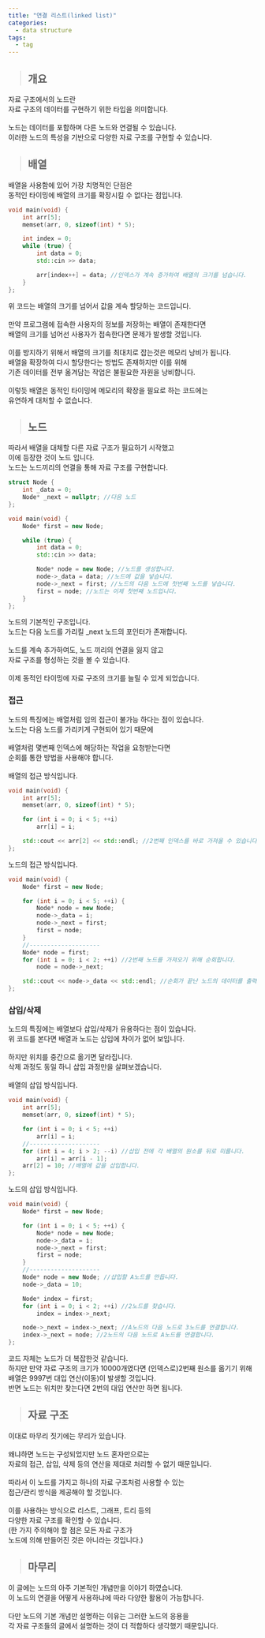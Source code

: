 ```yaml
---
title: "연결 리스트(linked list)"
categories:
  - data structure
tags:
  - tag
---
```

> ## 개요

자료 구조에서의 노드란<br>
자료 구조의 데이터를 구현하기 위한 타입을 의미합니다.<br>
<br>
노드는 데이터를 포함하며 다른 노드와 연결될 수 있습니다.<br>
이러한 노드의 특성을 기반으로 다양한 자료 구조를 구현할 수 있습니다.

> ## 배열

배열을 사용함에 있어 가장 치명적인 단점은<br>
동적인 타이밍에 배열의 크기를 확장시킬 수 없다는 점입니다.
```cpp
void main(void) {
	int arr[5];
	memset(arr, 0, sizeof(int) * 5);

	int index = 0;
	while (true) {
		int data = 0;
		std::cin >> data;

		arr[index++] = data; //인덱스가 계속 증가하여 배열의 크기를 넘습니다.
	}
};
```
위 코드는 배열의 크기를 넘어서 값을 계속 할당하는 코드입니다.<br>
<br>
만약 프로그램에 접속한 사용자의 정보를 저장하는 배열이 존재한다면<br>
배열의 크기를 넘어선 사용자가 접속한다면 문제가 발생할 것입니다.<br>
<br>
이를 방지하기 위해서 배열의 크기를 최대치로 잡는것은 메모리 낭비가 됩니다.<br>
배열을 확장하여 다시 할당한다는 방법도 존재하지만 이를 위해<br>
기존 데이터를 전부 옮겨담는 작업은 불필요한 자원을 낭비합니다.<br>
<br>
이렇듯 배열은 동적인 타이밍에 메모리의 확장을 필요로 하는 코드에는<br>
유연하게 대처할 수 없습니다.
> ## 노드

따라서 배열을 대체할 다른 자료 구조가 필요하기 시작했고<br>
이에 등장한 것이 노드 입니다.<br>
노드는 노드끼리의 연결을 통해 자료 구조를 구현합니다.
```cpp
struct Node {
	int _data = 0;
	Node* _next = nullptr; //다음 노드
};

void main(void) {
	Node* first = new Node;

	while (true) {
		int data = 0;
		std::cin >> data;

		Node* node = new Node; //노드를 생성합니다.
		node->_data = data; //노드에 값을 넣습니다.
		node->_next = first; //노드의 다음 노드에 첫번째 노드를 넣습니다.
		first = node; //노드는 이제 첫번째 노드입니다.
	}
};
```
노드의 기본적인 구조입니다.<br>
노드는 다음 노드를 가리킬 \_next 노드의 포인터가 존재합니다.<br>
<br>
노드를 계속 추가하여도, 노드 끼리의 연결을 잃지 않고<br>
자료 구조를 형성하는 것을 볼 수 있습니다.<br>
<br>
이제 동적인 타이밍에 자료 구조의 크기를 늘릴 수 있게 되었습니다.
### 접근
노드의 특징에는 배열처럼 임의 접근이 불가능 하다는 점이 있습니다.<br>
노드는 다음 노드를 가리키게 구현되어 있기 때문에<br>
<br>
배열처럼 몇번째 인덱스에 해당하는 작업을 요청받는다면<br>
순회를 통한 방법을 사용해야 합니다.<br>
<br>
배열의 접근 방식입니다.
```cpp
void main(void) {
	int arr[5];
	memset(arr, 0, sizeof(int) * 5);

	for (int i = 0; i < 5; ++i)
		arr[i] = i;

	std::cout << arr[2] << std::endl; //2번째 인덱스를 바로 가져올 수 있습니다.
};
```
노드의 접근 방식입니다.
```cpp
void main(void) {
	Node* first = new Node;

	for (int i = 0; i < 5; ++i) {
		Node* node = new Node;
		node->_data = i;
		node->_next = first;
		first = node;
	}
	//--------------------
	Node* node = first;
	for (int i = 0; i < 2; ++i) //2번째 노드를 가져오기 위해 순회합니다.
		node = node->_next;

	std::cout << node->_data << std::endl; //순회가 끝난 노드의 데이터를 출력합니다.
};
```
### 삽입/삭제
노드의 특징에는 배열보다 삽입/삭제가 유용하다는 점이 있습니다.<br>
위 코드를 본다면 배열과 노드는 삽입에 차이가 없어 보입니다.<br>
<br>
하지만 위치를 중간으로 옮기면 달라집니다.<br>
삭제 과정도 동일 하니 삽입 과정만을 살펴보겠습니다.<br>
<br>
배열의 삽입 방식입니다.
```cpp
void main(void) {
	int arr[5];
	memset(arr, 0, sizeof(int) * 5);

	for (int i = 0; i < 5; ++i)
		arr[i] = i;
	//--------------------
	for (int i = 4; i > 2; --i) //삽입 전에 각 배열의 원소를 뒤로 미룹니다.
		arr[i] = arr[i - 1];
	arr[2] = 10; //배열에 값을 삽입합니다.
};
```
노드의 삽입 방식입니다.
```cpp
void main(void) {
	Node* first = new Node;

	for (int i = 0; i < 5; ++i) {
		Node* node = new Node;
		node->_data = i;
		node->_next = first;
		first = node;
	}
	//--------------------
	Node* node = new Node; //삽입할 A노드를 만듭니다.
	node->_data = 10;

	Node* index = first;
	for (int i = 0; i < 2; ++i) //2노드를 찾습니다.
		index = index->_next;

	node->_next = index->_next; //A노드의 다음 노드로 3노드를 연결합니다.
	index->_next = node; //2노드의 다음 노드로 A노드를 연결합니다.
};
```
코드 자체는 노드가 더 복잡한것 같습니다.<br>
하지만 만약 자료 구조의 크기가 10000개였다면 (인덱스로)2번째 원소를 옮기기 위해<br>
배열은 9997번 대입 연산(이동)이 발생할 것입니다.<br>
반면 노드는 위치만 찾는다면 2번의 대입 연산만 하면 됩니다.
> ## 자료 구조

이대로 마무리 짓기에는 무리가 있습니다.<br>
<br>
왜냐하면 노드는 구성되었지만 노드 혼자만으로는<br>
자료의 접근, 삽입, 삭제 등의 연산을 제대로 처리할 수 없기 때문입니다.<br>
<br>
따라서 이 노드를 가지고 하나의 자료 구조처럼 사용할 수 있는<br>
접근/관리 방식을 제공해야 할 것입니다.<br>
<br>
이를 사용하는 방식으로 리스트, 그래프, 트리 등의<br>
다양한 자료 구조를 확인할 수 있습니다.<br>
(한 가지 주의해야 할 점은 모든 자료 구조가<br>
노드에 의해 만들어진 것은 아니라는 것입니다.)

> ## 마무리

이 글에는 노드의 아주 기본적인 개념만을 이야기 하였습니다.<br>
이 노드의 연결을 어떻게 사용하냐에 따라 다양한 활용이 가능합니다.<br>
<br>
다만 노드의 기본 개념만 설명하는 이유는 그러한 노드의 응용을<br>
각 자료 구조들의 글에서 설명하는 것이 더 적합하다 생각했기 때문입니다.
